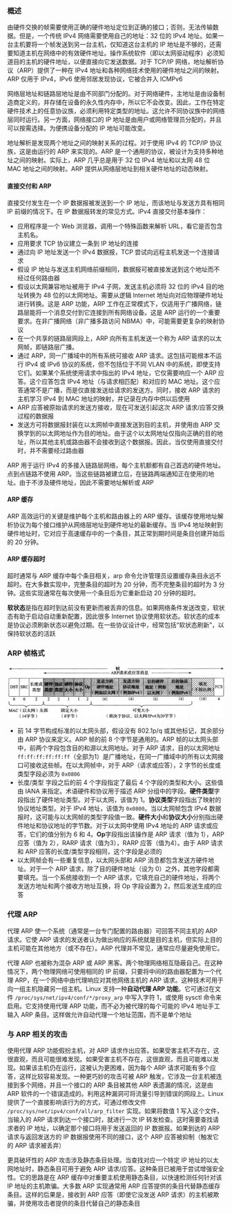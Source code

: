 ### 概述

由硬件交换的帧需要使用正确的硬件地址定位到正确的接口；否则，无法传输数据。但是，一个传统 IPv4 网络需要使用自己的地址：32 位的 IPv4 地址。如果一台主机要将一个帧发送到另一台主机，仅知道这台主机的 IP 地址是不够的，还需要知道主机在网络中的有效硬件地址。操作系统软件（即以太网驱动程序）必须知道目的主机的硬件地址，以便直接向它发送数据。对于 TCP/IP 网络，地址解析协议（ARP）提供了一种在 IPv4 地址和各种网络技术使用的硬件地址之间的映射。ARP 仅用于 IPv4，IPv6 使用邻居发现协议，它被合并入 ICMPv6

网络层地址和链路层地址是由不同部门分配的。对于网络硬件，主地址是由设备制造商定义的，并存储在设备的永久性内存中，所以它不会改变。因此，工作在特定硬件技术上的任意协议族，必须利用特定类型的地址。这允许不同协议族中的网络层同时运行。另一方面，网络接口的 IP 地址是由用户或网络管理员分配的，并且可以按需选择。为便携设备分配的 IP 地址可能改变。

地址解析是发现两个地址之间的映射关系的过程。对于使用 IPv4 的 TCP/IP 协议族，这是由运行的 ARP 来实现的。ARP 是一个通用的协议，被设计为支持多种地址之间的映射。实际上，ARP 几乎总是用于 32 位 IPv4 地址和以太网 48 位 MAC 地址之间的映射。ARP 提供从网络层地址到相关硬件地址的动态映射。

#### 直接交付和 ARP

直接交付发生在一个 IP 数据报被发送到一个 IP 地址，而该地址与发送方具有相同 IP 前缀的情况下。在 IP 数据报转发的常见方式。IPv4 直接交付基本操作：

* 应用程序是一个 Web 浏览器，调用一个特殊函数来解析 URL，看它是否包含主机名。
* 应用要求 TCP 协议建立一条到 IP 地址的连接
* 通过向 IP 地址发送一个 IPv4 数据报，TCP 尝试向远程主机发送一个连接请求
* 假设 IP 地址与发送主机网络前缀相同，数据报可被直接发送到这个地址而不经过任何路由器
* 假设以太网兼容地址被用于 IPv4 子网，发送主机必须将 32 位的 IPv4 目的地址转换为 48 位的以太网地址。需要从逻辑 Internet 地址向对应物理硬件地址进行转换。这是 ARP 功能，ARP 工作在正常模式下，仅适用于广播网络，链路层能将一个消息交付到它连接到所有网络设备。这是 ARP 运行的一个重要要求。在非广播网络（非广播多路访问 NBMA）中，可能需要更复杂的映射协议
* 在一个共享的链路层网段上，ARP 向所有主机发送一个称为 ARP 请求的以太网帧，即链路层广播。
* 通过 ARP，同一广播域中的所有系统可接收 ARP 请求。这包括可能根本不运行 IPv4 或 IPv6 协议的系统，但不包括位于不同 VLAN 中的系统，即使支持它们。如果某个系统使用请求中指出的 IPv4 地址，它仅需要响应一个 ARP 应答。这个应答包含 IPv4 地址（与请求相匹配）和对应的 MAC 地址。这个应答通常不是广播，而是仅直接发送给请求的发送方。同时，接收 ARP 请求的主机学习 IPv4 到 MAC 地址的映射，并记录在内存中供以后使用
* ARP 应答被原始请求的发送方接收，现在可发送引起这次 ARP 请求/应答交换过程的数据报
* 发送方可将数据报封装在以太网帧中直接发送到目的主机，并使用由 ARP 交换学到的以太网地址作为目的地址。由于这个以太网地址仅指向正确的目的地址，所以其他主机或路由器不会接收到这个数据报。因此，当仅使用直接交付时，并不需要经过路由器

ARP 用于运行 IPv4 的多接入链路层网络，每个主机额都有自己首选的硬件地址。点到点链路不使用 ARP。当这些链路被建立后，在链路两端通知正在使用的地址。由于不涉及硬件地址，因此不需要地址解析或 ARP

#### ARP 缓存

ARP 高效运行的关键是维护每个主机和路由器上的 ARP 缓存。该缓存使用地址解析协议为每个接口维护从网络层地址到硬件地址的最新缓存。当 IPv4 地址映射到硬件地址时，它对应于高速缓存中的一个条目，其正常到期时间是条目创建开始后的 20 分钟。

#### ARP 缓存超时

超时通常与 ARP 缓存中每个条目相关，arp 命令允许管理员设置缓存条目永远不超时。在大多数实现中，完整条目的超时为 20 分钟，而不完整条目的超时为 3 分钟。这些实现通常在每次使用一个条目后为它重新启动 20 分钟的超时。

**软状态**是指在超时到达前没有更新而被丢弃的信息。如果网络条件发送改变，软状态有助于启动自动重新配置，因此很多 Internet 协议使用软状态。软状态的成本是协议必须刷新状态以避免过期。在一些协议设计中，经常包括“软状态刷新”，以保持软状态的活跃

### ARP 帧格式

![](./Images/ARP帧格式.png)

* 前 14 字节构成标准的以太网头部，假设没有 802.1p/q 或其他标记，其余部分由 ARP 协议来定义。ARP 帧的前 8 个字节是通用的。ARP 帧的以太网头部中，前两个字段包含目的和源以太网地址。对于 ARP 请求，目的以太网地址 `ff:ff:ff:ff:ff:ff`（全部为1）是广播地址，在同一广播域中的所有以太网接口可接收这些帧。在以太网帧中，对于 ARP（请求或应答），2 字节的长度或类型字段必须为 `0x0806`
* 长度/类型 字段之后的前 4 个字段指定了最后 4 个字段的类型和大小。这些值由 IANA 来指定。术语硬件和协议用于描述 ARP 分组中的字段。**硬件类型**字段指出了硬件地址类型。对于以太网，该值为 1。**协议类型**字段指出了映射的协议地址类型。对于 IPv4 地址，该值为 `0x0800`。当以太网帧包含 IPv4 数据报时，这可能与以太网帧的类型字段值一致。**硬件大小**和**协议大小**分别指出硬件地址和协议地址的字节数。对于以太网中使用 IPv4 地址的 ARP 请求或应答，它们的值分别为 6 和 4。**Op**字段指出该操作是 ARP 请求（值为 1），ARP 应答（值为 2），RARP 请求（值为3），RARP 应答（值为4）。由于 ARP 请求和 ARP 应答的长度/类型字段相同，这个字段是必须的
* 以太网帧会有一些重复信息，以太网头部和 ARP 消息都包含发送方硬件地址。对于一个 ARP 请求，除了目的硬件地址（设为 0）之外，其他字段都需要填充。当一个系统接收到一个 ARP 请求，它填充自己的硬件地址，将两个发送方地址和两个接收方地址互换，将 Op 字段设置为 2，然后发送生成的应答

### 代理 ARP

代理 ARP 使一个系统（通常是一台专门配置的路由器）可回答不同主机的 ARP 请求。它使 ARP 请求的发送者认为做出响应的系统就是目的主机，但实际上目的主机可能在其他地方（或不存在）。ARP 代理并不常见，通常应尽量避免使用它。

代理 ARP 也被称为混杂 ARP 或 ARP 黑客。两个物理网络相互隐蔽自己。在这种情况下，两个物理网络可使用相同的 IP 前缀，只要将中间的路由器配置为一个代理 ARP，在一个网络中由代理响应对其他网络主机的 ARP 请求。这种技术可用于向一组主机隐藏另一组主机。Linux 支持一种**自动代理 ARP 功能**。它可通过在文件 `/proc/sys/net/ipv4/conf/*/proxy_arp` 中写入字符 1，或使用 sysctl 命令来启用。它支持使用代理 ARP 功能，而不必为被代理的每个可能的 IPv4 地址手工输入 ARP 条目。这样做允许自动代理一个地址范围，而不是单个地址

### 与 ARP 相关的攻击

使用代理 ARP 功能假扮主机，对 ARP 请求作出应答。如果受害主机不存在，这很直观，而且可能很难发现。如果受害主机不存在，这很直观，而且可能难以发现。如果该主机仍在运行，这被认为更困难，因为每个 ARP 请求可能有多个应答，这样比较容易发现。一种更巧妙的攻击可被 ARP 触发，它涉及一台主机被连接到多个网络，并且一个接口的 ARP 条目被其他 ARP 表遗漏的情况，这是由 ARP 软件的一个错误造成的。利用这种漏洞可将流量引导到错误的网段上。Linux 提供了一个直接影响该行为的方式，可通过修改文件 `/proc/sys/net/ipv4/conf/all/arp_filter` 实现。如果将数值 1 写入这个文件，当输入的 ARP 请求到达一个接口时，就进行一次 IP 转发检查。这时需要查找请求者的 IP 地址，以确定那个接口将用于发送返回的 IP 数据报。如果到达的 ARP 请求与返回发送方的 IP 数据报使用不同的接口，这个 ARP 应答被抑制（触发它的 ARP 请求被丢弃）

更具破坏性的 ARP 攻击涉及静态条目处理。当查找对应一个特定 IP 地址的以太网地址时，静态条目可用于避免 ARP 请求/应答。这种条目已被用于尝试增强安全性。它的思路是在 ARP 缓存中对重要主机使用静态条目，以快速检测任何针对该 IP 地址的主机欺骗。大多数 ARP 实现通常用 ARP 应答提供的条目代替静态缓存条目。这样的后果是，接收到 ARP 应答（即使它没发送 ARP 请求）的主机被欺骗，并使用攻击者提供的条目代替自己的静态条目

